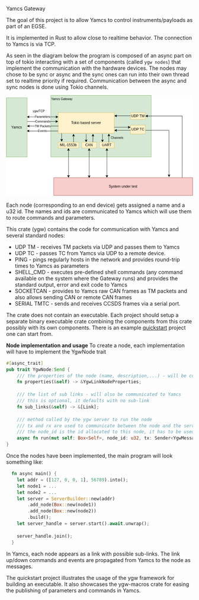 Yamcs Gateway

The goal of this project is to allow Yamcs to control instruments/payloads as part of an EGSE. 

It is implemented in Rust to allow close to realtime behavior. The connection to Yamcs is via TCP.

As seen in the diagram below the program is composed of an async part on top of tokio interacting with a set of components (called ``ygw nodes``) that implement the communication with the hardware devices. The nodes may chose to be sync or async and the sync ones can run into their own thread set to realtime priority if required. Communication between the async and sync nodes is done using Tokio channels.

![ ALT](drawings/yamcs-gateway.drawio.png)

Each node (corresponding to an end device) gets assigned a name and a u32 id. The names and ids are communicated to Yamcs which will use them to route commands and parameters.

This crate (ygw) contains the code for communication with Yamcs and several standard nodes:
 - UDP TM - receives TM packets via UDP and passes them to Yamcs
 - UDP TC - passes TC from Yamcs via UDP to a remote device.
 - PING - pings regularly hosts in the network and provides round-trip times to Yamcs as parameters
 - SHELL_CMD - executes pre-defined shell commands (any command available on the system where the Gateway runs) and provides the standard output, error and exit code to Yamcs
 - SOCKETCAN - provides to Yamcs raw CAN frames as TM packets and also allows sending CAN or remote CAN frames
 - SERIAL TMTC - sends and receives CCSDS frames via a serial port. 


The crate does not contain an executable. Each project should setup a separate binary executable crate combining the components from this crate possibly with its own components. There is an example [quickstart](../quickstart) project one can start from.


**Node implementation and usage**
To create a node, each implementation will have to implement the YgwNode trait

```rust
#[async_trait]
pub trait YgwNode:Send {
    /// the properties of the node (name, description,...) - will be communicated to Yamcs
    fn properties(&self) -> &YgwLinkNodeProperties;

    /// the list of sub links - will also be communicated to Yamcs
    /// this is optional, it defaults with no sub-link
    fn sub_links(&self) -> &[Link];

    /// method called by the ygw server to run the node
    /// tx and rx are used to communicate between the node and the server
    /// the node_id is the id allocated to this node, it has to be used for all the messages sent to the server
    async fn run(mut self: Box<Self>, node_id: u32, tx: Sender<YgwMessage>, rx: Receiver<YgwMessage>);
}
``` 

Once the nodes have been implemented, the main program will look something like:
```rust
  fn async main() {
    let addr = ([127, 0, 0, 1], 56789).into();
    let node1 = ...
    let node2 = ...
    let server = ServerBuilder::new(addr)
        .add_node(Box::new(node1))
        .add_node(Box::new(node2))
        .build();
    let server_handle = server.start().await.unwrap();

    server_handle.join();
  }
```

In Yamcs, each node appears as a link with possible sub-links. The link up/down commands and events are propagated from Yamcs to the node as messages.

The quickstart project illustrates the usage of the ygw framework for building an executable. It also showcases the ygw-macros crate for easing the publishing of parameters and commands in Yamcs.